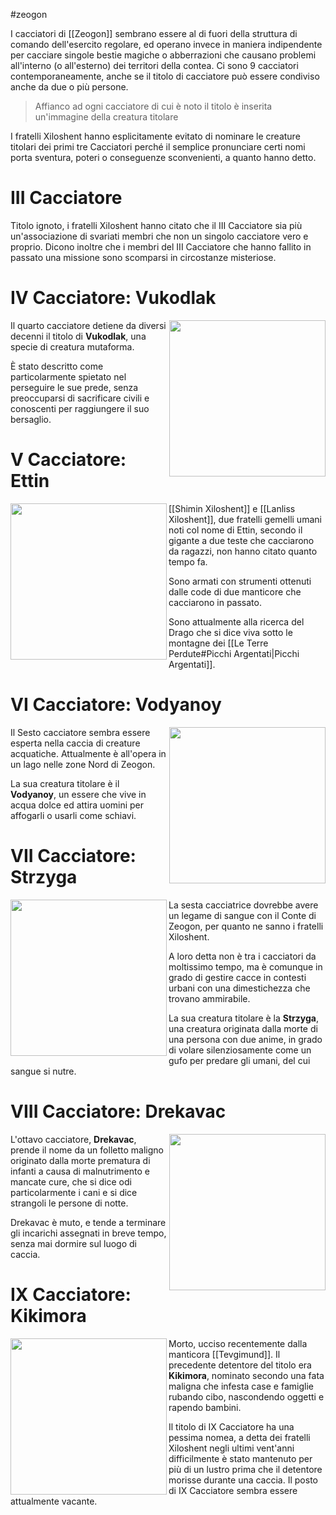 #zeogon 

I cacciatori di [[Zeogon]] sembrano essere al di fuori della struttura di comando dell'esercito regolare, ed operano invece in maniera indipendente per cacciare singole bestie magiche o abberrazioni che causano problemi all'interno (o all'esterno) dei territori della contea.
Ci sono 9 cacciatori contemporaneamente, anche se il titolo di cacciatore può essere condiviso anche da due o più persone.

> Affianco ad ogni cacciatore di cui è noto il titolo è inserita un'immagine della creatura titolare

I fratelli Xiloshent hanno esplicitamente evitato di nominare le creature titolari dei primi tre Cacciatori perché il semplice pronunciare certi nomi porta sventura, poteri o conseguenze sconvenienti, a quanto hanno detto.

# III Cacciatore
Titolo ignoto, i fratelli Xiloshent hanno citato che il III Cacciatore sia più un'associazione di svariati membri che non un singolo cacciatore vero e proprio.
Dicono inoltre che i membri del III Cacciatore che hanno fallito in passato una missione sono scomparsi in circostanze misteriose.

# IV Cacciatore: Vukodlak
<img src="https://i.pinimg.com/564x/98/67/80/986780f1e5bd166f38da16c1bf130220.jpg" align=right width=250> Il quarto cacciatore detiene da diversi decenni il titolo di **Vukodlak**, una specie di creatura mutaforma. 

È stato descritto come particolarmente spietato nel perseguire le sue prede, senza preoccuparsi di sacrificare civili e conoscenti per raggiungere il suo bersaglio.

# V Cacciatore: Ettin
<img src="https://i.pinimg.com/564x/0e/16/f6/0e16f62524ac880b744efb3e5aceb255.jpg" align=left width=250> [[Shimin Xiloshent]] e [[Lanliss Xiloshent]], due fratelli gemelli umani noti col nome di Ettin, secondo il gigante a due teste che cacciarono da ragazzi, non hanno citato quanto tempo fa.

Sono armati con strumenti ottenuti dalle code di due manticore che cacciarono in passato.

Sono attualmente alla ricerca del Drago che si dice viva sotto le montagne dei [[Le Terre Perdute#Picchi Argentati|Picchi Argentati]].


# VI Cacciatore: Vodyanoy
<img src="https://i.pinimg.com/564x/c8/bd/8a/c8bd8aa447875a8816917b1799737f3b.jpg" align=right width=250> Il Sesto cacciatore sembra essere esperta nella caccia di creature acquatiche. Attualmente è all'opera in un lago nelle zone Nord di Zeogon.

La sua creatura titolare è il **Vodyanoy**, un essere che vive in acqua dolce ed attira uomini per affogarli o usarli come schiavi.

# VII Cacciatore: Strzyga
<img src="https://i.pinimg.com/564x/d0/e2/7e/d0e27ec708bebb789558003e26eb7df8.jpg" align=left width=250> La sesta cacciatrice dovrebbe avere un legame di sangue con il Conte di  Zeogon, per quanto ne sanno i fratelli Xiloshent.

A loro detta non è tra i cacciatori da moltissimo tempo, ma è comunque in grado di gestire cacce in contesti urbani con una dimestichezza che trovano ammirabile.

La sua creatura titolare è la **Strzyga**, una creatura originata dalla morte di una persona con due anime, in grado di volare silenziosamente come un gufo per predare gli umani, del cui sangue si nutre.
# VIII Cacciatore: Drekavac
<img src="https://i.pinimg.com/564x/ed/43/d1/ed43d101c11eca68c9c3792a03f05b0f.jpg" align=right width=250> L'ottavo cacciatore, **Drekavac**, prende il nome da un folletto maligno originato dalla morte prematura di infanti a causa di malnutrimento e mancate cure, che si dice odi particolarmente i cani e si dice strangoli le persone di notte.

Drekavac è muto, e tende a terminare gli incarichi assegnati in breve tempo, senza mai dormire sul luogo di caccia.

# IX Cacciatore: Kikimora 
<img src="https://i.pinimg.com/564x/aa/53/e0/aa53e0749397285966a2d8114d69b30f.jpg" align=left width=250> Morto, ucciso recentemente dalla manticora [[Tevgimund]].
Il precedente detentore del titolo era **Kikimora**, nominato secondo una fata maligna che infesta case e famiglie rubando cibo, nascondendo oggetti e rapendo bambini.

Il titolo di IX Cacciatore ha una pessima nomea, a detta dei fratelli Xiloshent negli ultimi vent'anni difficilmente è stato mantenuto per più di un lustro prima che il detentore morisse durante una caccia.
Il posto di IX Cacciatore sembra essere attualmente vacante.